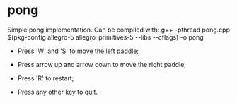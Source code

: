 # pong
Simple pong implementation.
Can be compiled with:
g++ -pthread pong.cpp $(pkg-config allegro-5 allegro_primitives-5 --libs --cflags) -o pong

- Press 'W' and 'S' to move the left paddle;

- Press arrow up and arrow down to move the right paddle;

- Press 'R' to restart;

- Press any other key to quit.
